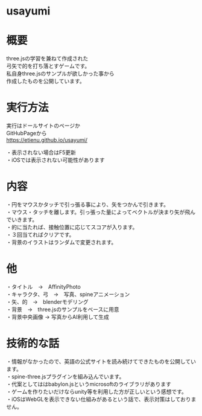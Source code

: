 # usayumi

# 概要
three.jsの学習を兼ねて作成された<br>
弓矢で的を打ち落とすゲームです。<br>
私自身three.jsのサンプルが欲しかった事から<br>
作成したものを公開しています。<br>

# 実行方法
実行はドールサイトのページか<br>
GitHubPageから<br>
https://etienu.github.io/usayumi/

・表示されない場合はF5更新<br>
・iOSでは表示されない可能性があります<br>

# 内容
・円をマウスかタッチで引っ張る事により、矢をつかんで引きます。<br>
・マウス・タッチを離します。引っ張った量によってベクトルが決まり矢が飛んでいきます。<br>
・的に当たれば、接触位置に応じてスコアが入ります。<br>
・３回当てればクリアです。<br>
・背景のイラストはランダムで変更されます。<br>

# 他
・タイトル　→　AffinityPhoto<br>
・キャラクタ、弓　→　写真、spineアニメーション<br>
・矢、的　→　blenderモデリング<br>
・背景　→　three.jsのサンプルをベースに用意<br>
・背景中央画像 → 写真からAI利用して生成<br>

# 技術的な話
・情報がなかったので、英語の公式サイトを読み続けてできたものを公開しています。<br>
・spine-three.jsプラグインを組み込んでいます。<br>
・代案としてははbabylon.jsというmicrosoftのライブラリがあります<br>
・ゲームを作りたいだけならunity等を利用した方が正しいという感想です。<br>
・iOSはWebGLを表示できない仕組みがあるという話で、表示対策はしておりません。<br>

